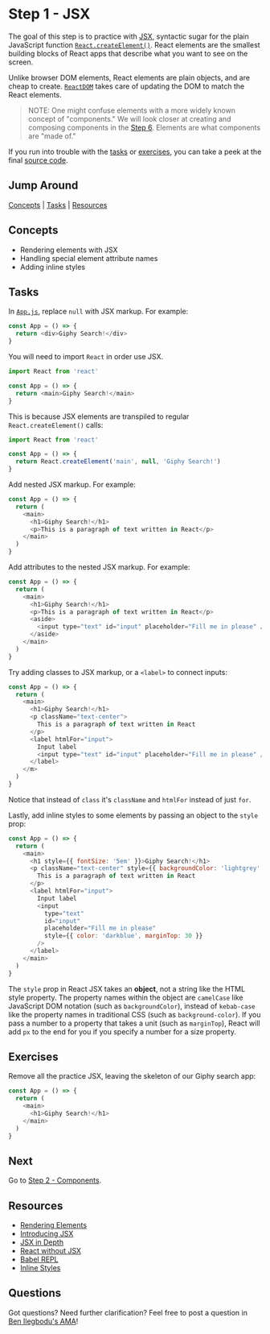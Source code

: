 # Step 1 - JSX

The goal of this step is to practice with [JSX](https://reactjs.org/docs/jsx-in-depth.html), syntactic sugar for the plain JavaScript function [`React.createElement()`](https://reactjs.org/docs/react-api.html#createelement). React elements are the smallest building blocks of React apps that describe what you want to see on the screen.

Unlike browser DOM elements, React elements are plain objects, and are cheap to create. [`ReactDOM`](https://reactjs.org/docs/react-dom.html) takes care of updating the DOM to match the React elements.

> NOTE: One might confuse elements with a more widely known concept of "components." We will look closer at creating and composing components in the [Step 6](../06-components/). Elements are what components are "made of."

If you run into trouble with the [tasks](#tasks) or [exercises](#exercises), you can take a peek at the final [source code](./).

## Jump Around

[Concepts](#concepts) | [Tasks](#tasks) | [Resources](#resources)

## Concepts

- Rendering elements with JSX
- Handling special element attribute names
- Adding inline styles

## Tasks

In [`App.js`](App.js), replace `null` with JSX markup. For example:

```js
const App = () => {
  return <div>Giphy Search!</div>
}
```

You will need to import `React` in order use JSX.

```js
import React from 'react'

const App = () => {
  return <main>Giphy Search!</main>
}
```

This is because JSX elements are transpiled to regular `React.createElement()` calls:

```js
import React from 'react'

const App = () => {
  return React.createElement('main', null, 'Giphy Search!')
}
```

Add nested JSX markup. For example:

```js
const App = () => {
  return (
    <main>
      <h1>Giphy Search!</h1>
      <p>This is a paragraph of text written in React</p>
    </main>
  )
}
```

Add attributes to the nested JSX markup. For example:

```js
const App = () => {
  return (
    <main>
      <h1>Giphy Search!</h1>
      <p>This is a paragraph of text written in React</p>
      <aside>
        <input type="text" id="input" placeholder="Fill me in please" />
      </aside>
    </main>
  )
}
```

Try adding classes to JSX markup, or a `<label>` to connect inputs:

```js
const App = () => {
  return (
    <main>
      <h1>Giphy Search!</h1>
      <p className="text-center">
        This is a paragraph of text written in React
      </p>
      <label htmlFor="input">
        Input label
        <input type="text" id="input" placeholder="Fill me in please" />
      </label>
    </m>
  )
}
```

Notice that instead of `class` it's `className` and `htmlFor` instead of just `for`.

Lastly, add inline styles to some elements by passing an object to the `style` prop:

```js
const App = () => {
  return (
    <main>
      <h1 style={{ fontSize: '5em' }}>Giphy Search!</h1>
      <p className="text-center" style={{ backgroundColor: 'lightgrey' }}>
        This is a paragraph of text written in React
      </p>
      <label htmlFor="input">
        Input label
        <input
          type="text"
          id="input"
          placeholder="Fill me in please"
          style={{ color: 'darkblue', marginTop: 30 }}
        />
      </label>
    </main>
  )
}
```

The `style` prop in React JSX takes an **object**, not a string like the HTML style property. The property names within the object are `camelCase` like JavaScript DOM notation (such as `backgroundColor`), instead of `kebab-case` like the property names in traditional CSS (such as `background-color`). If you pass a number to a property that takes a unit (such as `marginTop`), React will add `px` to the end for you if you specify a number for a size property.

## Exercises

Remove all the practice JSX, leaving the skeleton of our Giphy search app:

```js
const App = () => {
  return (
    <main>
      <h1>Giphy Search!</h1>
    </main>
  )
}
```

## Next

Go to [Step 2 - Components](../02-components/).

## Resources

- [Rendering Elements](https://reactjs.org/docs/rendering-elements.html)
- [Introducing JSX](https://reactjs.org/docs/introducing-jsx.html)
- [JSX in Depth](https://reactjs.org/docs/jsx-in-depth.html)
- [React without JSX](https://reactjs.org/docs/react-without-jsx.html)
- [Babel REPL](http://babeljs.io/repl/)
- [Inline Styles](https://reactjs.org/docs/dom-elements.html#style)

## Questions

Got questions? Need further clarification? Feel free to post a question in [Ben Ilegbodu's AMA](http://www.benmvp.com/ama/)!
